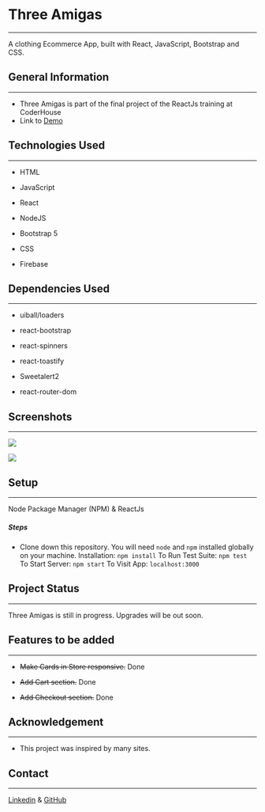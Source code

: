 Three Amigas
================

* * *

A clothing Ecommerce App, built with React, JavaScript, Bootstrap and CSS.

General Information
-------------------

* * *

*  Three Amigas is part of the final project of the ReactJs training at CoderHouse
*  Link to [Demo](https://630a80cb1b8fa53f01654e5f--iridescent-meringue-7d1be3.netlify.app/)

Technologies Used
-----------------

* * *

*   HTML

*   JavaScript

*   React

*   NodeJS

*   Bootstrap 5

*   CSS

*   Firebase

Dependencies Used
-----------------

* * *

*   uiball/loaders

*   react-bootstrap

*   react-spinners

*   react-toastify

*   Sweetalert2

*   react-router-dom

Screenshots
-----------

* * *

![](https://res.cloudinary.com/dm01fzgtk/image/upload/v1660231773/proyecto%20coderhouse%20react/screencapture-localhost-3000-2022-08-11-12_28_38_xvin1v.png)

![](https://res.cloudinary.com/dm01fzgtk/image/upload/v1660231773/proyecto%20coderhouse%20react/screencapture-localhost-3000-store-2022-08-11-12_28_13_dkvmid.png)

Setup
-----

* * *

Node Package Manager (NPM) & ReactJs

##### Steps

*   Clone down this repository. You will need `node` and `npm` installed globally on your machine. Installation: `npm install` To Run Test Suite: `npm test` To Start Server: `npm start` To Visit App: `localhost:3000`

Project Status
--------------

* * *

Three Amigas is still in progress. Upgrades will be out soon.

Features to be added
--------------------------

* * *

*  ~~Make Cards in Store responsive.~~ Done

*   ~~Add Cart section.~~ Done

*   ~~Add Checkout section.~~ Done


Acknowledgement
---------------

* * *

*   This project was inspired by many sites. 

Contact
-------

* * *

[Linkedin](https://www.linkedin.com/in/fabrizio-bertolo/)
& [GitHub](https://github.com/Fabrizionb/Proyecto-Coderhouse-React)

